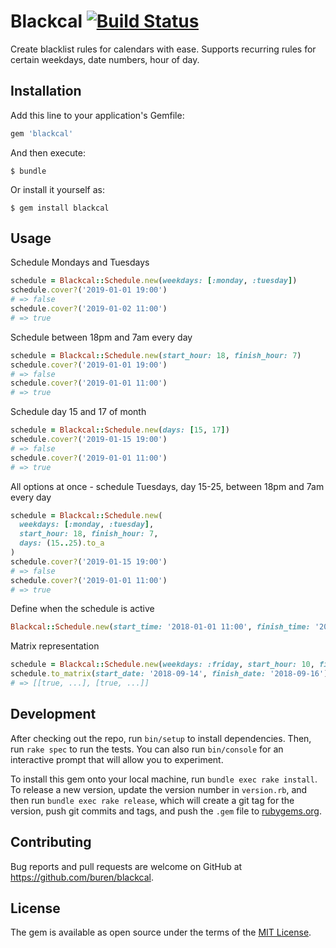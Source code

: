 # Blackcal [![Build Status](https://travis-ci.com/buren/blackcal.svg?branch=master)](https://travis-ci.com/buren/blackcal)

Create blacklist rules for calendars with ease. Supports recurring rules for certain weekdays, date numbers, hour of day.

## Installation

Add this line to your application's Gemfile:

```ruby
gem 'blackcal'
```

And then execute:

    $ bundle

Or install it yourself as:

    $ gem install blackcal

## Usage

Schedule Mondays and Tuesdays
```ruby
schedule = Blackcal::Schedule.new(weekdays: [:monday, :tuesday])
schedule.cover?('2019-01-01 19:00')
# => false
schedule.cover?('2019-01-02 11:00')
# => true
```

Schedule between 18pm and 7am every day
```ruby
schedule = Blackcal::Schedule.new(start_hour: 18, finish_hour: 7)
schedule.cover?('2019-01-01 19:00')
# => false
schedule.cover?('2019-01-01 11:00')
# => true
```

Schedule day 15 and 17 of month
```ruby
schedule = Blackcal::Schedule.new(days: [15, 17])
schedule.cover?('2019-01-15 19:00')
# => false
schedule.cover?('2019-01-01 11:00')
# => true
```

All options at once - schedule Tuesdays, day 15-25, between 18pm and 7am every day
```ruby
schedule = Blackcal::Schedule.new(
  weekdays: [:monday, :tuesday],
  start_hour: 18, finish_hour: 7,
  days: (15..25).to_a
)
schedule.cover?('2019-01-15 19:00')
# => false
schedule.cover?('2019-01-01 11:00')
# => true
```

Define when the schedule is active
```ruby
Blackcal::Schedule.new(start_time: '2018-01-01 11:00', finish_time: '2019-01-01 11:00')
```

Matrix representation
```ruby
schedule = Blackcal::Schedule.new(weekdays: :friday, start_hour: 10, finish_hour: 14)
schedule.to_matrix(start_date: '2018-09-14', finish_date: '2018-09-16')
# => [[true, ...], [true, ...]]
```

## Development

After checking out the repo, run `bin/setup` to install dependencies. Then, run `rake spec` to run the tests. You can also run `bin/console` for an interactive prompt that will allow you to experiment.

To install this gem onto your local machine, run `bundle exec rake install`. To release a new version, update the version number in `version.rb`, and then run `bundle exec rake release`, which will create a git tag for the version, push git commits and tags, and push the `.gem` file to [rubygems.org](https://rubygems.org).

## Contributing

Bug reports and pull requests are welcome on GitHub at https://github.com/buren/blackcal.

## License

The gem is available as open source under the terms of the [MIT License](https://opensource.org/licenses/MIT).
